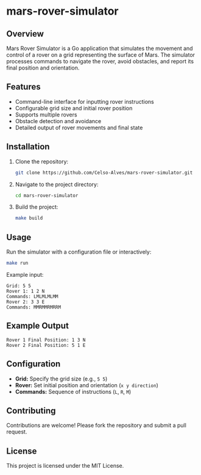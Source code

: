 # mars-rover-simulator
  
## Overview

Mars Rover Simulator is a Go application that simulates the movement and control of a rover on a grid representing the surface of Mars. The simulator processes commands to navigate the rover, avoid obstacles, and report its final position and orientation.

## Features

- Command-line interface for inputting rover instructions
- Configurable grid size and initial rover position
- Supports multiple rovers
- Obstacle detection and avoidance
- Detailed output of rover movements and final state

## Installation

1. Clone the repository:
   ```bash
   git clone https://github.com/Celso-Alves/mars-rover-simulator.git
   ```
2. Navigate to the project directory:
   ```bash
   cd mars-rover-simulator
   ```
3. Build the project:
   ```bash
   make build
   ```

## Usage

Run the simulator with a configuration file or interactively:

```bash
make run
```

Example input:
```
Grid: 5 5
Rover 1: 1 2 N
Commands: LMLMLMLMM
Rover 2: 3 3 E
Commands: MMRMMRMRRM
```

## Example Output

```
Rover 1 Final Position: 1 3 N
Rover 2 Final Position: 5 1 E
```

## Configuration

- **Grid:** Specify the grid size (e.g., `5 5`)
- **Rover:** Set initial position and orientation (`x y direction`)
- **Commands:** Sequence of instructions (`L`, `R`, `M`)

## Contributing

Contributions are welcome! Please fork the repository and submit a pull request.

## License

This project is licensed under the MIT License.
